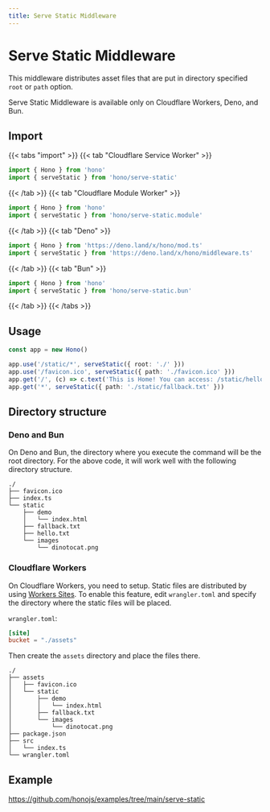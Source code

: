```yaml
---
title: Serve Static Middleware
---
```


# Serve Static Middleware

This middleware distributes asset files that are put in directory specified `root` or `path` option.

Serve Static Middleware is available only on Cloudflare Workers, Deno, and Bun.

## Import

{{< tabs "import" >}}
{{< tab "Cloudflare Service Worker" >}}

```ts
import { Hono } from 'hono'
import { serveStatic } from 'hono/serve-static'
```

{{< /tab >}}
{{< tab "Cloudflare Module Worker" >}}

```ts
import { Hono } from 'hono'
import { serveStatic } from 'hono/serve-static.module'
```

{{< /tab >}}
{{< tab "Deno" >}}

```ts
import { Hono } from 'https://deno.land/x/hono/mod.ts'
import { serveStatic } from 'https://deno.land/x/hono/middleware.ts'
```

{{< /tab >}}
{{< tab "Bun" >}}

```ts
import { Hono } from 'hono'
import { serveStatic } from 'hono/serve-static.bun'
```

{{< /tab >}}
{{< /tabs >}}

## Usage

```ts
const app = new Hono()

app.use('/static/*', serveStatic({ root: './' }))
app.use('/favicon.ico', serveStatic({ path: './favicon.ico' }))
app.get('/', (c) => c.text('This is Home! You can access: /static/hello.txt'))
app.get('*', serveStatic({ path: './static/fallback.txt' }))
```

## Directory structure

### Deno and Bun

On Deno and Bun, the directory where you execute the command will be the root directory.
For the above code, it will work well with the following directory structure.

```
./
├── favicon.ico
├── index.ts
└── static
    ├── demo
    │   └── index.html
    ├── fallback.txt
    ├── hello.txt
    └── images
        └── dinotocat.png
```

### Cloudflare Workers

On Cloudflare Workers, you need to setup.
Static files are distributed by using [Workers Sites](https://developers.cloudflare.com/workers/platform/sites/). To enable this feature, edit `wrangler.toml` and specify the directory where the static files will be placed.

`wrangler.toml`:

```toml
[site]
bucket = "./assets"
```

Then create the `assets` directory and place the files there.

```
./
├── assets
│   ├── favicon.ico
│   └── static
│       ├── demo
│       │   └── index.html
│       ├── fallback.txt
│       └── images
│           └── dinotocat.png
├── package.json
├── src
│   └── index.ts
└── wrangler.toml
```

## Example

<https://github.com/honojs/examples/tree/main/serve-static>
